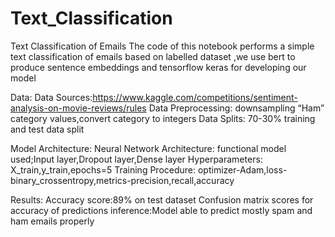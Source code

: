 # Text_Classification

Text Classification of Emails
The code of this notebook performs a simple text classification of emails based on labelled dataset ,we use bert to produce sentence embeddings and tensorflow keras for developing our model

Data:
Data Sources:https://www.kaggle.com/competitions/sentiment-analysis-on-movie-reviews/rules 
Data Preprocessing: downsampling “Ham” category values,convert category to integers
Data Splits: 70-30% training and test data split

Model Architecture:
Neural Network Architecture: functional model used;Input layer,Dropout layer,Dense layer
Hyperparameters: X_train,y_train,epochs=5
Training Procedure: optimizer-Adam,loss-binary_crossentropy,metrics-precision,recall,accuracy

Results:
Accuracy score:89% on test dataset
Confusion matrix scores for accuracy of predictions
inference:Model able to predict mostly spam and ham emails properly


